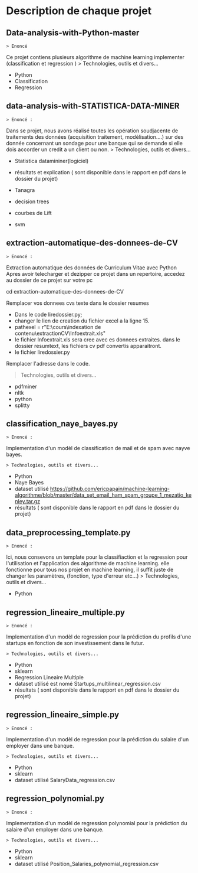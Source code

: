 # Description de chaque projet

## Data-analysis-with-Python-master
    > Enoncé 
Ce projet contiens plusieurs algorithme de machine learning implementer (classification et regression )
    > Technologies, outils et divers...
- Python
- Classification
- Regression

## data-analysis-with-STATISTICA-DATA-MINER

    > Enoncé :
Dans se projet, nous avons réalisé toutes les opération soudjacente de traitements des données (acquisition traitement, modélisation....) sur des donnée concernant un sondage pour une banque qui se demande si elle dois accorder un credit a un client ou non.
    > Technologies, outils et divers...
- Statistica datamininer(logiciel)
- résultats et explication ( sont disponible dans le rapport en pdf dans le dossier du projet)
- Tanagra

- decision trees
- courbes de Lift
- svm

## extraction-automatique-des-donnees-de-CV

    > Enoncé :
Extraction automatique des données de Curriculum Vitae avec Python
Apres avoir telecharger et dezipper ce projet dans un repertoire, accedez au dossier de ce projet sur votre pc

cd extraction-automatique-des-donnees-de-CV

Remplacer vos donnees cvs texte dans le dossier resumes

- Dans le code liredossier.py; 
- changer le lien de creation du fichier excel a la ligne 15.
- pathexel = r"E:\cours\indexation de contenu\extractionCV\Infoextrait.xls"
- le fichier Infoextrait.xls sera cree avec es donnees extraites.
dans le dossier resumtext, les fichiers cv pdf convertis apparaitront.
- le fichier liredossier.py

Remplacer l'adresse dans le code.
   > Technologies, outils et divers...

- pdfminer 
- nltk
- python
- splitty


## classification_naye_bayes.py

    > Enoncé :
    
Implementation d'un modèl de classification de mail et de spam avec nayve bayes.

    > Technologies, outils et divers...
- Python
- Naye Bayes
- dataset utilisé  https://github.com/ericpapain/machine-learning-algorithme/blob/master/data_set_email_ham_spam_groupe_1_mezatio_kenley.tar.gz
- résultats ( sont disponible dans le rapport en pdf dans le dossier du projet)

## data_preprocessing_template.py

    > Enoncé :
    
Ici, nous consevons un template pour la classifiaction et la regression pour l'utilisation et l'application des algorithme de machine learning. elle fonctionne pour tous nos projet en machine learning, il suffit juste de changer les paramètres, (fonction, type d'erreur etc...)
    > Technologies, outils et divers...
- Python

## regression_lineaire_multiple.py

    > Enoncé :
    
Implementation d'un modèl de regression pour la prédiction du profils d'une startups en fonction de son investissement dans le futur. 

    > Technologies, outils et divers...
- Python
- sklearn
- Regression Lineaire Multiple
- dataset utilisé  est nomé Startups_multilinear_regression.csv
- résultats ( sont disponible dans le rapport en pdf dans le dossier du projet)

## regression_lineaire_simple.py
    > Enoncé :
    
Implementation d'un modèl de regression pour la prédiction du salaire d'un employer dans une banque. 

    > Technologies, outils et divers...
- Python
- sklearn
- dataset utilisé  SalaryData_regression.csv

## regression_polynomial.py
    > Enoncé :
Implementation d'un modèl de regression polynomial pour la prédiction du salaire d'un employer dans une banque. 

    > Technologies, outils et divers...
- Python
- sklearn
- dataset utilisé  Position_Salaries_polynomial_regression.csv


